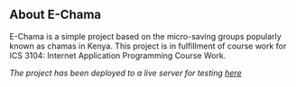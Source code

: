 
## About E-Chama

E-Chama is a simple project based on the micro-saving groups popularly known as chamas in Kenya. This project is in fulfillment of course work for ICS 3104: Internet Application Programming Course Work.

*The project has been deployed to a live server for testing [here](https://mchamatest.jeffreykingori.dev/ "M-Chama Welcome")* 



